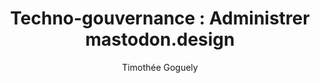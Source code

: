 ---
layout: post
title: "Techno-gouvernance : Administrer mastodon.design"
link: "https://timothee.goguely.com/slides/ebd-2024"
author: "Timothée Goguely"
published_date: "14/11/2034"
description: "Retours d’expérience et pistes de réflexions pour un Fediverse soutenable"
language: "fr"
categories: 
   - Liens
tags: "réseau-social mastodon fediverse"
og-tags: "réseau-social mastodon fediverse"
permalink: /:categories/:year/:month/:day/:title/
---